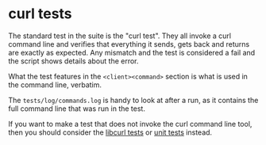 # curl tests

The standard test in the suite is the "curl test". They all invoke a curl
command line and verifies that everything it sends, gets back and returns are
exactly as expected. Any mismatch and the test is considered a fail and the
script shows details about the error.

What the test features in the `<client><command>` section is what is used in
the command line, verbatim.

The `tests/log/commands.log` is handy to look at after a run, as it contains
the full command line that was run in the test.

If you want to make a test that does not invoke the curl command line tool,
then you should consider the [libcurl tests](libcurl.md) or
[unit tests](unit.md) instead.
